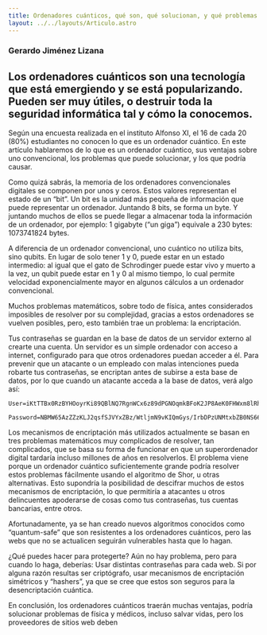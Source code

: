 ```yaml
---
title: Ordenadores cuánticos, qué son, qué solucionan, y qué problemas traen.
layout: ../../layouts/Articulo.astro
---
```


### Gerardo Jiménez Lizana

## Los ordenadores cuánticos son una tecnología que está emergiendo y se está popularizando. Pueden ser muy útiles, o destruir toda la seguridad informática tal y cómo la conocemos.



Según una encuesta realizada en el instituto Alfonso XI, el 16 de cada 20 (80%) estudiantes no conocen lo que es un ordenador cuántico. En este artículo hablaremos de lo que es un ordenador cuántico, sus ventajas sobre uno convencional, los problemas que puede solucionar, y los que podría causar.  
  
Como quizá sabrás, la memoria de los ordenadores convencionales digitales se componen por unos y ceros. Estos valores representan el estado de un “bit”. Un bit es la unidad más pequeña de información que puede representar un ordenador. Juntando 8 bits, se forma un byte. Y juntando muchos de ellos se puede llegar a almacenar toda la información de un ordenador, por ejemplo: 1 gigabyte (“un giga”) equivale a 230 bytes: 1073741824 bytes.  
  
A diferencia de un ordenador convencional, uno cuántico no utiliza bits, sino qubits. En lugar de solo tener 1 y 0, puede estar en un estado intermedio: al igual que el gato de Schrodinger puede estar vivo y muerto a la vez, un qubit puede estar en 1 y 0 al mismo tiempo, lo cual permite velocidad exponencialmente mayor en algunos cálculos a un ordenador convencional.  
  
Muchos problemas matemáticos, sobre todo de física, antes considerados imposibles de resolver por su complejidad, gracias a estos ordenadores se vuelven posibles, pero, esto también trae un problema: la encriptación.  
  
Tus contraseñas se guardan en la base de datos de un servidor externo al crearte una cuenta. Un servidor es un simple ordenador con acceso a internet, configurado para que otros ordenadores puedan acceder a él. Para prevenir que un atacante o un empleado con malas intenciones pueda robarte tus contraseñas, se encriptan antes de subirse a esta base de datos, por lo que cuando un atacante acceda a la base de datos, verá algo así:  
  

```
User=iKtTTBx0RzBYHOoyrKi89QBlNQ7RgnWCx6z89dPGNOqmkBFoK2JP8AeK0FHWxm8lRhi2TFxCbzBVyGHRoFn7KRFVfaSUwFFuNeNwNsHqH9BR6IX3hBRsydgPxohlLElaWYaLFQUhsn1U87KjbIYoS9To0SbWjW3RnOAzzeRM8A4=
```  

```
Password=NBMW65AzZZzKLJ2qsfSJVYxZBz/WtljmN9vKIQmGys/IrbDPzUNMtxbZB0NS66sO9OJD5lYF67Or1FPM6gHZCRWYA0xvOUBowJRZVqETVInLJ9Cp7V8AgllkXBiJJ04df3lIrvyGkzUn8NgrfqCrnXrPd74B0fXA1oNSthfl+p8=
```

Los mecanismos de encriptación más utilizados actualmente se basan en tres problemas matemáticos muy complicados de resolver, tan complicados, que se basa su forma de funcionar en que un superordenador digital tardaría incluso millones de años en resolverlos. El problema viene porque un ordenador cuántico suficientemente grande podría resolver estos problemas fácilmente usando el algoritmo de Shor, u otras alternativas. Esto supondría la posibilidad de descifrar muchos de estos mecanismos de encriptación, lo que permitiría a atacantes u otros delincuentes apoderarse de cosas como tus contraseñas, tus cuentas bancarias, entre otros.

Afortunadamente, ya se han creado nuevos algoritmos conocidos como “quantum-safe” que son resistentes a los ordenadores cuánticos, pero las webs que no se actualicen seguirán vulnerables hasta que lo hagan.

¿Qué puedes hacer para protegerte?
Aún no hay problema, pero para cuando lo haga, deberías:
Usar distintas contraseñas para cada web.
Si por alguna razón resultas ser criptógrafo, usar mecanismos de encriptación simétricos y “hashers”, ya que se cree que estos son seguros para la desencriptación cuántica.

En conclusión, los ordenadores cuánticos traerán muchas ventajas, podría solucionar problemas de física y médicos, incluso salvar vidas, pero los proveedores de sitios web deben 
